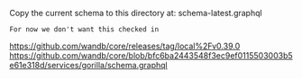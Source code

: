 Copy the current schema to this directory at:
schema-latest.graphql

    For now we don't want this checked in

https://github.com/wandb/core/releases/tag/local%2Fv0.39.0
https://github.com/wandb/core/blob/bfc6ba2443548f3ec9ef0115503003b5e61e318d/services/gorilla/schema.graphql
